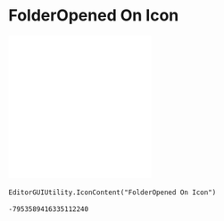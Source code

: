 # FolderOpened On Icon
![](/img/FolderOpened%20On%20Icon.png)

``` CSharp
EditorGUIUtility.IconContent("FolderOpened On Icon")
```
```
-7953589416335112240
```
